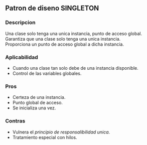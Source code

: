 ## Patron de diseno SINGLETON

### Descripcion

Una clase solo tenga una unica instancia, punto de acceso global.<br>
Garantiza que una clase solo tenga una unica instancia.<br>
Proporciona un punto de acceso global a dicha instancia. <br>

### Aplicabilidad
- Cuando una clase tan solo debe de una instancia disponible.
- Control de las variables globales.

### Pros
- Certeza de una instancia.
- Punto global de acceso.
- Se inicializa una vez.

### Contras
- Vulnera el _principio de responsalibilidad unica_.
- Tratamiento especial con hilos.
